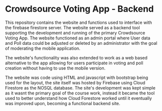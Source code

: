# Crowdsource Voting App - Backend
This repository contains the website and functions used to interface with the firebase firestore server. The website served as a backend tool supporting the development and running of the primary Crowdsource Voting App. The website functioned as an admin portal where User data and Poll data could be adjusted or deleted by an administrator with the goal of moderating the mobile application. 

The website's functionality was also extended to work as a web based alternative to the app allowing for users participate in voting and poll creation without having to use the mobile version.   

The website was code using HTML and javascript with bootstrap being used for the layout, the site itself was hosted by Firebase using Cloud Firestore as the NOSQL database. The site's development was kept simple as it wasnt the primary goal of the course work, instead it became the tool used to better understand how Cloud Forestore worked until it eventually was improved upon, becoming a functional backend site. 
